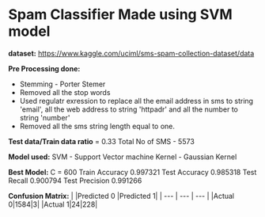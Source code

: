 # Spam Classifier Made using SVM model

**dataset:**
https://www.kaggle.com/uciml/sms-spam-collection-dataset/data

**Pre Processing done:**
* Stemming - Porter Stemer
* Removed all the stop words
* Used regulatr exression to replace all the email address in sms to string 'email', all the web address to string 'httpadr' and all the number to string 'number'
* Removed all the sms string length equal to one.

**Test data/Train data ratio** = 0.33
Total No of SMS - 5573

**Model used:**
SVM - Support Vector machine
Kernel - Gaussian Kernel

**Best Model:**
C = 600
Train Accuracy      0.997321
Test Accuracy       0.985318
Test Recall         0.900794
Test Precision      0.991266

**Confusion Matrix:**
| |Predicted 0 |Predicted 1|
| --- | --- | --- |
|Actual 0|1584|3|
|Actual 1|24|228|
